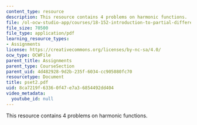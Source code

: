 ```yaml
---
content_type: resource
description: This resource contains 4 problems on harmonic functions.
file: /ol-ocw-studio-app/courses/18-152-introduction-to-partial-differential-equations-fall-2005/8ca7219f63360f47e7a36854492dd404_pset2.pdf
file_size: 70500
file_type: application/pdf
learning_resource_types:
- Assignments
license: https://creativecommons.org/licenses/by-nc-sa/4.0/
ocw_type: OCWFile
parent_title: Assignments
parent_type: CourseSection
parent_uid: 4d482928-9d2b-235f-6034-cc905080fc70
resourcetype: Document
title: pset2.pdf
uid: 8ca7219f-6336-0f47-e7a3-6854492dd404
video_metadata:
  youtube_id: null
---
```

This resource contains 4 problems on harmonic functions.
